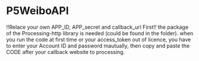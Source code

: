 P5WeiboAPI
==========

!!Relace your own APP_ID, APP_secret and callback_url First!!
the package of the Processing-http library is needed (could be found in the folder).
when you run the code at first time or your access_token out of licence, 
you have to enter your Account ID and password mautually, then copy and paste
the CODE after your callback website to processing.
